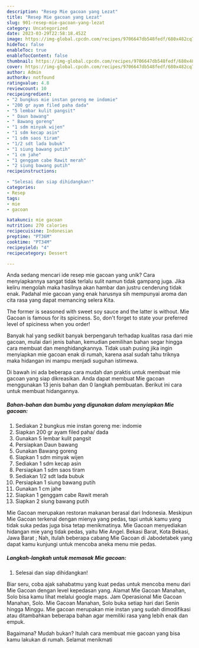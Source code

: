 ```yaml
---
description: "Resep Mie gacoan yang Lezat"
title: "Resep Mie gacoan yang Lezat"
slug: 901-resep-mie-gacoan-yang-lezat
category: Uncategorized
date: 2023-03-29T22:58:18.452Z
image: https://img-global.cpcdn.com/recipes/9706647db548fedf/680x482cq70/mie-gacoan-foto-resep-utama.jpg
hideToc: false
enableToc: true
enableTocContent: false
thumbnail: https://img-global.cpcdn.com/recipes/9706647db548fedf/680x482cq70/mie-gacoan-foto-resep-utama.jpg
cover: https://img-global.cpcdn.com/recipes/9706647db548fedf/680x482cq70/mie-gacoan-foto-resep-utama.jpg
author: Admin
authorAv: notfound
ratingvalue: 4.8
reviewcount: 10
recipeingredient:
- "2 bungkus mie instan goreng me indomie"
- "200 gr ayam filed paha dada"
- "5 lembar kulit pangsit"
- " Daun bawang"
- " Bawang goreng"
- "1 sdm minyak wijen"
- "1 sdm kecap asin"
- "1 sdm saos tiram"
- "1/2 sdt lada bubuk"
- "1 siung bawang putih"
- "1 cm jahe"
- "1 genggam cabe Rawit merah"
- "2 siung bawang putih"
recipeinstructions:

- "Selesai dan siap dihidangkan!"
categories:
- Resep
tags:
- mie
- gacoan

katakunci: mie gacoan 
nutrition: 270 calories
recipecuisine: Indonesian
preptime: "PT36M"
cooktime: "PT34M"
recipeyield: "4"
recipecategory: Dessert

---
```





Anda sedang mencari ide resep mie gacoan yang unik? Cara menyiapkannya sangat tidak terlalu sulit namun tidak gampang juga. Jika keliru mengolah maka hasilnya akan hambar dan justru cenderung tidak enak. Padahal mie gacoan yang enak harusnya sih mempunyai aroma dan cita rasa yang dapat memancing selera Kita.





The former is seasoned with sweet soy sauce and the latter is without. Mie Gacoan is famous for its spiciness. So, don&#39;t forget to state your preferred level of spiciness when you order!

Banyak hal yang sedikit banyak berpengaruh terhadap kualitas rasa dari mie gacoan, mulai dari jenis bahan, kemudian pemilihan bahan segar hingga cara membuat dan menghidangkannya. Tidak usah pusing jika ingin menyiapkan mie gacoan enak di rumah, karena asal sudah tahu triknya maka hidangan ini mampu menjadi suguhan istimewa.






Di bawah ini ada beberapa cara mudah dan praktis untuk membuat mie gacoan yang siap dikreasikan. Anda dapat membuat Mie gacoan menggunakan 13 jenis bahan dan 0 langkah pembuatan. Berikut ini cara untuk membuat hidangannya.

<!--inarticleads1-->

##### Bahan-bahan dan bumbu yang digunakan dalam menyiapkan Mie gacoan:

1. Sediakan 2 bungkus mie instan goreng me: indomie
1. Siapkan 200 gr ayam filed paha/ dada
1. Gunakan 5 lembar kulit pangsit
1. Persiapkan  Daun bawang
1. Gunakan  Bawang goreng
1. Siapkan 1 sdm minyak wijen
1. Sediakan 1 sdm kecap asin
1. Persiapkan 1 sdm saos tiram
1. Sediakan 1/2 sdt lada bubuk
1. Persiapkan 1 siung bawang putih
1. Gunakan 1 cm jahe
1. Siapkan 1 genggam cabe Rawit merah
1. Siapkan 2 siung bawang putih


Mie Gacoan merupakan restoran makanan berasal dari Indonesia. Meskipun Mie Gacoan terkenal dengan mienya yang pedas, tapi untuk kamu yang tidak suka pedas juga bisa tetap menikmatinya. Mie Gacoan menyediakan hidangan mie yang tidak pedas, yaitu Mie Angel. Bekasi Barat, Kota Bekasi, Jawa Barat ; Nah, itulah beberapa cabang Mie Gacoan di Jabodetabek yang dapat kamu kunjungi untuk mencoba aneka menu mie pedas. 

<!--inarticleads2-->

##### Langkah-langkah untuk memasak Mie gacoan:


1. Selesai dan siap dihidangkan!

Biar seru, coba ajak sahabatmu yang kuat pedas untuk mencoba menu dari Mie Gacoan dengan level kepedasan yang. Alamat Mie Gacoan Manahan, Solo bisa kamu lihat melalui google maps. Jam Operasional Mie Gacoan Manahan, Solo. Mie Gacoan Manahan, Solo buka setiap hari dari Senin hingga Minggu. Mie gacoan merupakan mie instan yang sudah dimodifikasi atau ditambahkan beberapa bahan agar memiliki rasa yang lebih enak dan empuk. 

Bagaimana? Mudah bukan? Itulah cara membuat mie gacoan yang bisa kamu lakukan di rumah. Selamat menikmati

